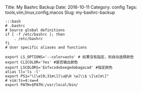 Title: My Bashrc Backup
Date: 2016-10-11
Category: config
Tags: tools,vim,linux,config,macos
Slug: my-bashrc-backup

    :::bash
    # .bashrc
    # Source global definitions
    if [ -f /etc/bashrc ]; then
    	. /etc/bashrc
    fi
    # User specific aliases and functions

    export LS_OPTIONS='--color=auto' # 如果没有指定，则自动选择颜色
    export CLICOLOR='Yes' #是否输出颜色
    export LSCOLORS='Exfxcxdxbxegedabagacad' #指定颜色
    alias ll='ls -l'
    export PS1="\[\e[0;31m\][\u@\H \w]\\$ \[\e[m\]"
    # vim:ts=4:sw=4
    export PATH=$PATH:/usr/local/bin/
